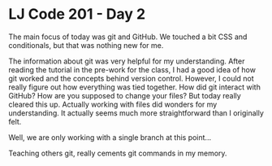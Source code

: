 # LJ Code 201 - Day 2
The main focus of today was git and GitHub. We touched a bit CSS and conditionals, but that was nothing new for me.  

The information about git was very helpful for my understanding. After reading the tutorial in the pre-work for the class, I had a good idea of how git worked and the concepts behind version control. However, I could not really figure out how everything was tied together. How did git interact with GitHub? How are you supposed to change your files? But today really cleared this up. Actually working with files did wonders for my understanding. It actually seems much more straightforward than I originally felt.  

Well, we are only working with a single branch at this point...  


Teaching others git, really cements git commands in my memory.

